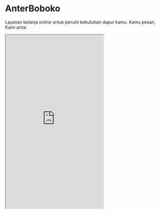 # AnterBoboko
Layanan belanja online untuk penuhi kebutuhan dapur kamu.
Kamu pesan, Kami antar.

<iframe src="https://www.appsheet.com/start/92d59e03-26cf-463d-a50a-e31562502eb9?refresh=1&wipe=1" width="320" height="568"/>
